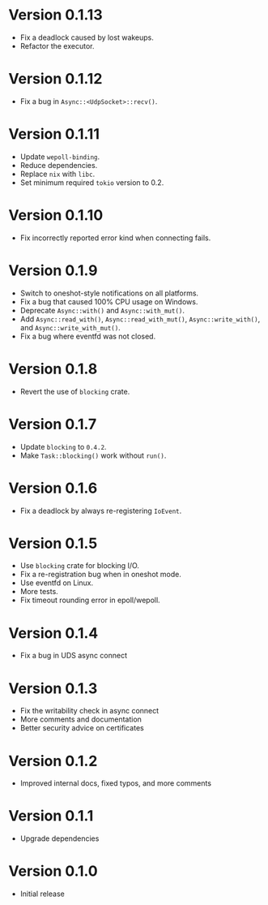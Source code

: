 # Version 0.1.13

- Fix a deadlock caused by lost wakeups.
- Refactor the executor.

# Version 0.1.12

- Fix a bug in `Async::<UdpSocket>::recv()`.

# Version 0.1.11

- Update `wepoll-binding`.
- Reduce dependencies.
- Replace `nix` with `libc`.
- Set minimum required `tokio` version to 0.2.

# Version 0.1.10

- Fix incorrectly reported error kind when connecting fails.

# Version 0.1.9

- Switch to oneshot-style notifications on all platforms.
- Fix a bug that caused 100% CPU usage on Windows.
- Deprecate `Async::with()` and `Async::with_mut()`.
- Add `Async::read_with()`, `Async::read_with_mut()`,
  `Async::write_with()`, and `Async::write_with_mut()`.
- Fix a bug where eventfd was not closed.

# Version 0.1.8

- Revert the use of `blocking` crate.

# Version 0.1.7

- Update `blocking` to `0.4.2`.
- Make `Task::blocking()` work without `run()`.

# Version 0.1.6

- Fix a deadlock by always re-registering `IoEvent`.

# Version 0.1.5

- Use `blocking` crate for blocking I/O.
- Fix a re-registration bug when in oneshot mode.
- Use eventfd on Linux.
- More tests.
- Fix timeout rounding error in epoll/wepoll.

# Version 0.1.4

- Fix a bug in UDS async connect

# Version 0.1.3

- Fix the writability check in async connect
- More comments and documentation
- Better security advice on certificates

# Version 0.1.2

- Improved internal docs, fixed typos, and more comments

# Version 0.1.1

- Upgrade dependencies

# Version 0.1.0

- Initial release
